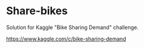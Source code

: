 Share-bikes
===========

Solution for Kaggle "Bike Sharing Demand" challenge.

https://www.kaggle.com/c/bike-sharing-demand
